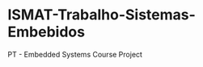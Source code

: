 ISMAT-Trabalho-Sistemas-Embebidos
=================================

PT - Embedded Systems Course Project
